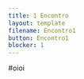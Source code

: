 ```yaml
---
title: 1 Encontro
layout: template
filename: Encontro1
button: Encontro1
blocker: 1
--- 
```


#oioi
